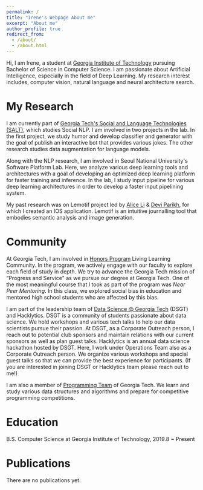 ```yaml
---
permalink: /
title: "Irene's Webpage About me"
excerpt: "About me"
author_profile: true
redirect_from: 
  - /about/
  - /about.html
---
```


Hi, I am Irene, a student at [Georgia Institute of Technology](https://www.gatech.edu/) pursuing Bachelor of Science in Computer Science. I am passionate about Artificial Intelligence, especially in the field of Deep Learning.  My research interest includes, computer vision, natural language and neural architecture search. 

My Research
======
I am currently part of [Georgia Tech's Social and Language Technologies (SALT)](https://www.cc.gatech.edu/~dyang888/group.html), which studies Social NLP. I am involved in two projects in the lab. In the first project, we study humor and develop classifier and generator with the goal of publish an interactive bot that provides various jokes. The other research studies data augmentation for language models.

Along with the NLP research, I am involved in Seoul National University's Software Platform Lab. Here, we analyze various deep learning tools and architectures with a goal of developing an optimized deep learning platform for faster training and inference. In the lab, I study input pipeline for various deep learning architectures in order to develop a faster input pipelining system.

My past research was on Lemotif project led by [Alice Li](mailto:xaliceli@gmail.com) & [Devi Parikh](mailto:deviparikh@gmail.com), for which I created an IOS application.  Lemotif is an intuitive journalling tool that embodies semantic analysis and image generation.

Community
======
At Georgia Tech, I am involved in [Honors Program](http://www.honorsprogram.gatech.edu/) Living Learning Community. In the program, we  actively engage with our faculty to explore each field of study in depth. We try to advance the Georgia Tech mission of “Progress and Service" as we pursue our degree at Georgia Tech. One of the most meaningful course that I took as part of the program was *Near Peer Mentoring*. In this class, we explored social bias in education and mentored high school students who are affected by this bias.

I am part of the leadership team of [Data Science @ Georgia Tech](https://datasciencegt.org/) (DSGT) and Hacklytics. DSGT is a community of students passionate about data science. We hold workshops and various tech talks to help our data scientists pursue their passion. At DSGT, as a Corporate Outreach person, I reach out to potential club sponsors and maintain relations with our current sponsors as well as plan guest talks. Hacklytics is an annual data science hackathon hosted by DSGT. Here, I work under Operations Team also as a Corporate Outreach person. We  organize various workshops and special guest talks so that we can provide the best experience for participants. (If you are interested in joining DSGT or Hacklytics team please reach out to me!)

I am also a member of [Programming Team](http://programmingteam.cc.gatech.edu/) of Georgia Tech. We learn and study various data structures and algorithms and prepare for competitive programming competitions. 


Education
======
B.S. Computer Science at Georgia Institute of Technology, 2019.8 ~ Present


Publications
======
There are no publications yet.